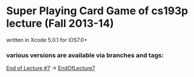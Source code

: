 # Super Playing Card Game of cs193p lecture (Fall 2013-14)

written in Xcode 5.0.1 for iOS7.0+


### various versions are available via branches and tags:

[End of Lecture #7](http://cs193p.m2m.at/cs193p-lecture-7-animation-auto-layout-fall-2013-14/) -> [EndOfLecture7](https://github.com/m2mtech/SuperCard-2013-14/tree/EndOfLecture7)


